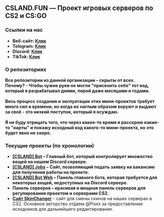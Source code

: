 ## CSLAND.FUN — Проект игровых серверов по CS2 и CS:GO

### Ссылки на нас
- <strong>Веб-сайт: <a href="https://csland.fun/">Клик</a></strong>
- <strong>Telegram: <a href="https://t.me/csland_project">Клик</a></strong>
- <strong>Discord: <a href="https://discord.gg/csland-936334108240543785">Клик</a></strong>
- <strong>TikTok: <a href="https://www.tiktok.com/@cs.land">Клик</a></strong>

### О репозиториях
<strong>Все репозитории из данной организации – скрыты от всех.</strong> <br />
<strong>Почему? - Чтобы чужие руки не могли "присвоить себе" тот код, который я разрабатывал днями, порой даже месяцами и годами.</strong> <br /> <br />
<strong>Весь процесс создания и экспуатации этих мини-проектов требует много сил и времени, но когда их наглым образом воруют и выдают за своё - это низкий поступок, который я осуждаю.</strong> <br /> <br />
<strong>Я не буду отрицать того, что через какое-то время я расскрою какие-то "карты" и покажу исходный код какого-то мини-проекта, но это будет явно не скоро.</strong>

### Текущие проекты (по хронологии)
- <strong>[[CSLAND] Bot](https://discord.gg/5yAEZmPRJJ) – Главный бот, который контролирует множество вещей на нашем Discord сервере.</strong>
- <strong>[[CSLAND] Jobs](https://jobs.csland.fun/) – Сайт, позволяющий подать заявку на вакансию для получения работы на проекте.</strong>
- <strong>[[CSLAND] Bot Web](https://bot.csland.fun) – Панель главного бота, которая требуется для некоторых вещей, недоступных на Discord сервере.</strong>
- <strong>Панель серверов – красивая и мощная панель серверов для регулирования проектом и серверами CS2.</strong>
- <strong>[Сайт SkinChanger](https://sk.csland.fun/)</strong> - сайт для смены скинов на наших серверах в CS2. Основное авторство отдаем @Pisex за предоставление исходников для дальнейшего редактирования.